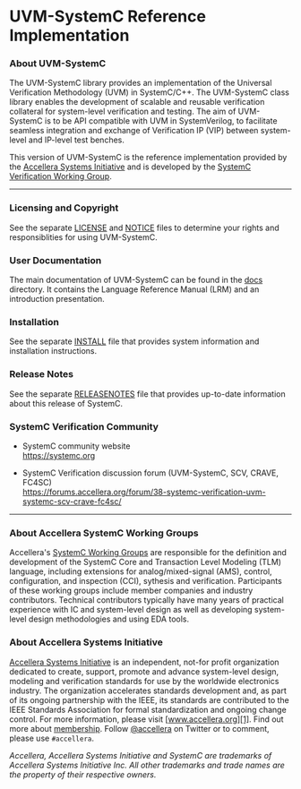 # UVM-SystemC Reference Implementation

### About UVM-SystemC

The UVM-SystemC library provides an implementation of the Universal Verification Methodology (UVM) in SystemC/C++. The UVM-SystemC class library enables the development of scalable and reusable verification collateral for system-level verification and testing. The aim of UVM-SystemC is to be API compatible with UVM in SystemVerilog, to facilitate seamless integration and exchange of Verification IP (VIP) between system-level and IP-level test benches.
  
This version of UVM-SystemC is the reference implementation provided by the [Accellera Systems Initiative][1] and is developed by the [SystemC Verification Working Group][2].

-------------------------------------------------------------------------------

### Licensing and Copyright

See the separate [LICENSE](LICENSE) and [NOTICE](NOTICE) files to determine your rights and responsiblities for using UVM-SystemC.

### User Documentation

The main documentation of UVM-SystemC can be found in the [docs](docs) directory. It contains the Language Reference Manual (LRM) and an introduction presentation.

### Installation

See the separate [INSTALL](INSTALL) file that provides system information and installation instructions.

### Release Notes

See the separate [RELEASENOTES](RELEASENOTES) file that provides up-to-date information about this release of SystemC.

### SystemC Verification Community

  * SystemC community website  
    https://systemc.org

  * SystemC Verification discussion forum (UVM-SystemC, SCV, CRAVE, FC4SC)  
    https://forums.accellera.org/forum/38-systemc-verification-uvm-systemc-scv-crave-fc4sc/

-------------------------------------------------------------------------------

### About Accellera SystemC Working Groups

Accellera's [SystemC Working Groups][3] are responsible for the definition and development of the SystemC Core and Transaction Level Modeling (TLM) language, including extensions for analog/mixed-signal (AMS), control, configuration, and inspection (CCI), sythesis and verification. Participants of these working groups include member companies and industry contributors. Technical contributors typically have many years of practical experience with IC and system-level design as well as developing system-level design methodologies and using EDA tools.

### About Accellera Systems Initiative

[Accellera Systems Initiative][1] is an independent, not-for profit organization dedicated to create, support, promote and advance system-level design, modeling and verification standards for use by the worldwide electronics industry.  The organization accelerates standards development and, as part of its ongoing partnership with the IEEE, its standards are contributed to the IEEE Standards Association for formal standardization and ongoing change control. For more information, please visit [www.accellera.org][1]. Find out more about [membership][4]. Follow [@accellera][5] on Twitter or to comment, please use `#accellera`.

_Accellera, Accellera Systems Initiative and SystemC are trademarks of  Accellera Systems Initiative Inc. All other trademarks and trade names are the property of their respective owners._

[1]: https://accellera.org
[2]: https://www.accellera.org/activities/working-groups/systemc-verification
[3]: https://www.accellera.org/activities/working-groups
[4]: https://accellera.org/about/join/
[5]: https://twitter.com/accellera
